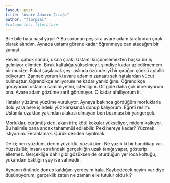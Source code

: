 ```yaml
---
layout: post
title: "Avare Adamın Çırağı"
author: "florpial"
#categories: literature
---
```


Bile bile hata nasıl yapılır? Bu sorunun peşisıra avare adam tarafından çırak olarak alındım. Aynada ustamı görene kadar öğrenmeye can atacağım 
bir zanaat.

Hevesi çabuk söndü, ukala çırak. Ustamı küçümsemekten başka bir iş gelmiyor elimden. Bırak kalfalığa yükselmeyi, şimdiye kadar azledilmemem bir mucize. Fakat şaşılacak şey: aslında özünde iyi bir çırağım çünkü aptallık ediyorum. Zannediyorum ki avare adamın zanaatı sek hatalardan vücut bulmuştur. Öğrendikçe anlıyorum ne kadar yanıldığımı. Öğrendikçe görüyorum ustamın samimiyetini, içtenliğini. Git gide daha çok imreniyorum ona. Avare adam gözüme zarif görünüyor. O kadar afallıyorum ki.

Hatalar yüzüme yüzüme vuruluyor. Aynaya bakınca gördüğüm morluklarla dolu yara bere içindeki yüz karşısında donup kalıyorum. Eğreti resim. Ustamla 
uzaktan yakından alakası olmayan ben bozması bir yarıgerçek.

Morluklar, çürümüş deri, akan irin; kötü kokular yükseliyor, midem kalkıyor. Bu halimle bana ancak tahammül edilebilir. Peki nereye kadar? Yüzmek 
istiyorum. Ferahlamak. Çürük deriden sıyrılmak.

De ki; ben yüzdüm, derim yüzüldü, yüzsüzüm. Ne yazık ki bir handikap var. Yüzsüzlük; insanı etrafındaki gerçekliğin uzak tanığı yapar, gösterip 
elletmez. Gerçekliğe dahil gibi gözüksen de oturduğun yer loca koltuğu, yukarıdan baktığın şey ise sahnedir. 

Aynanın önünde donup kaldığım yerdeyim hala. Kaybedecek neyim var diye düşünüyorum; gerçeklik zaten ne zaman elle tutulur oldu ki?
